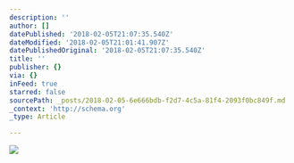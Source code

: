 ```yaml
---
description: ''
author: []
datePublished: '2018-02-05T21:07:35.540Z'
dateModified: '2018-02-05T21:01:41.907Z'
datePublishedOriginal: '2018-02-05T21:07:35.540Z'
title: ''
publisher: {}
via: {}
inFeed: true
starred: false
sourcePath: _posts/2018-02-05-6e666bdb-f2d7-4c5a-81f4-2093f0bc849f.md
_context: 'http://schema.org'
_type: Article

---
```

![](https://the-grid-user-content.s3-us-west-2.amazonaws.com/62e79ab9-577e-4473-a086-0f414c559c02.jpg)